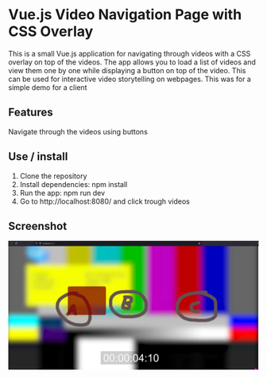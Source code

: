 # Vue.js Video Navigation Page with CSS Overlay

This is a small Vue.js application for navigating through videos with a CSS overlay on top of the videos. The app allows you to load a list of videos and view them one by one while displaying a button on top of the video. This can be used for interactive video storytelling on webpages. This was for a simple demo for a client
## Features
Navigate through the videos using buttons


## Use / install 

1. Clone the repository
3. Install dependencies: npm install
4. Run the app: npm run dev
5. Go to http://localhost:8080/ and click trough videos

## Screenshot
![Screenshot](/docs/screenshot.png)
